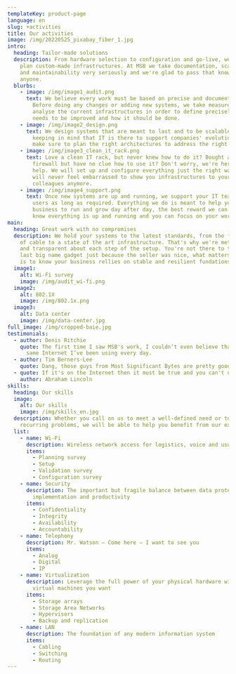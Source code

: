 ```yaml
---
templateKey: product-page
language: en
slug: +activities
title: Our activities
image: /img/20220525_pixabay_fiber_1.jpg
intro:
  heading: Tailor-made solutions
  description: From hardware selection to configuration and go-live, we design and
    plan custom-made infrastructures. At MSB we take documentation, scalability
    and maintainability very seriously and we're glad to pass that knowledge to
    anyone.
  blurbs:
    - image: /img/image1_audit.png
      text: We believe every work must be based on precise and documented needs.
        Before doing any changes or adding new systems, we take measurements and
        analyse the current infrastructures in order to define precisely what
        needs to be improved and how it should be done.
    - image: /img/image2_design.png
      text: We design systems that are meant to last and to be scalable. By always
        keeping in mind that IT is there to support companies' evolutions, we
        make sure to plan the right architectures to address the right needs.
    - image: /img/image3_clean_it_rack.png
      text: Love a clean IT rack, but never knew how to do it? Bought a fancy new
        firewall but have no clue how to use it? Don't worry, we're here to
        help. We will set up and configure everything just the right way, you
        will never feel embarrassed to show you infrastructures to your
        colleagues anymore.
    - image: /img/image4_support.png
      text: Once new systems are up and running, we support your IT teams and the end
        users as long as required. Everything we do is meant to help your
        business to run and grow day after day, the best reward we can get is to
        know everything is up and running and you can focus on your work.
main:
  heading: Great work with no compromises
  description: We hold your systems to the latest standards, from the first piece
    of cable to a state of the art infrastructure. That's why we're meticulous
    and transparent about each step of the setup. You're not there to test the
    last big name gadget just because the seller was nice, what matters for us
    is to know your business rellies on stable and resilient fundations.
  image1:
    alt: Wi-Fi survey
    image: /img/audit_wi-fi.png
  image2:
    alt: 802.1X
    image: /img/802.1x.png
  image3:
    alt: Data center
    image: /img/data-center.jpg
full_image: /img/cropped-baie.jpg
testimonials:
  - author: Denis Ritchie
    quote: The first time I saw MSB's work, I couldn’t even believe that was the
      same Internet I’ve been using every day.
  - author: Tim Berners-Lee
    quote: Dang, those guys from Most Significant Bytes are pretty good!
  - quote: If it's on the Internet then it must be true and you can't question it.
    author: Abraham Lincoln
skills:
  heading: Our skills
  image:
    alt: Our skills
    image: /img/skills_en.jpg
  description: Whether you call on us to meet a well-defined need or to solve
    recurring problems, we will be able to help you benefit from our expertise.
  list:
    - name: Wi-Fi
      description: Wireless network access for logistics, voice and usual office work
      items:
        - Planning survey
        - Setup
        - Validation survey
        - Configuration survey
    - name: Security
      description: The important but fragile balance between data protection,
        implementation and productivity
      items:
        - Confidentiality
        - Integrity
        - Availability
        - Accountability
    - name: Telephony
      description: Mr. Watson – Come here – I want to see you
      items:
        - Analog
        - Digital
        - IP
    - name: Virtualization
      description: Leverage the full power of your physical hardware with all the
        virtual machines you want
      items:
        - Storage arrays
        - Storage Area Networks
        - Hypervisors
        - Backup and replication
    - name: LAN
      description: The foundation of any modern information system
      items:
        - Cabling
        - Switching
        - Routing
---
```

